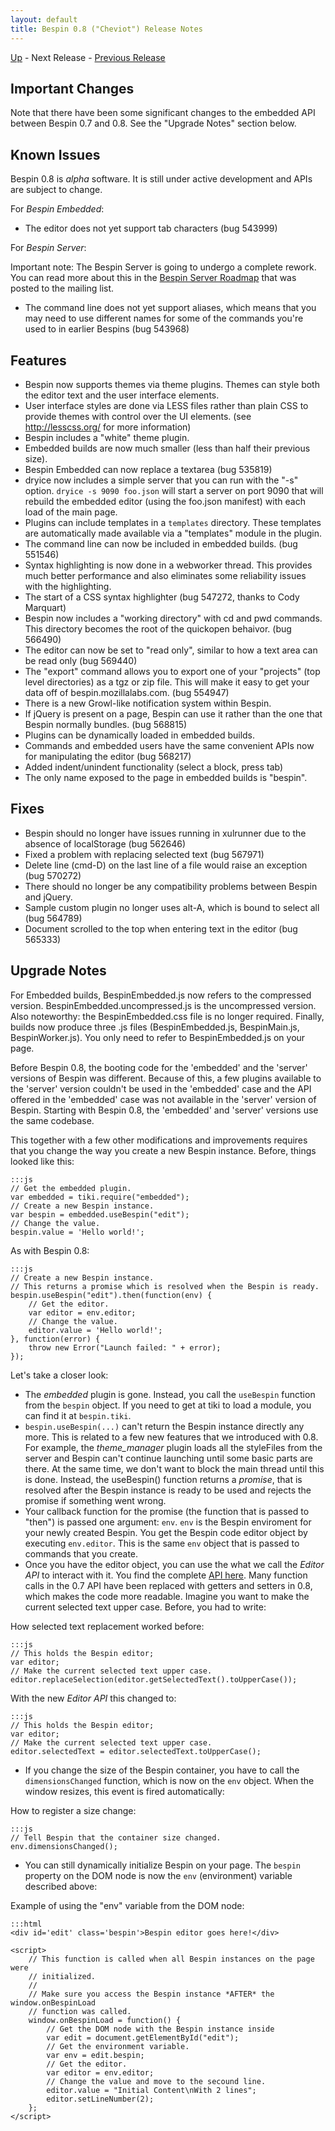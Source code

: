 ```yaml
---
layout: default
title: Bespin 0.8 ("Cheviot") Release Notes
---
```


[Up](index.html) - Next Release - [Previous Release](notes073.html)

Important Changes
-----------------

Note that there have been some significant changes to the embedded API
between Bespin 0.7 and 0.8. See the "Upgrade Notes" section below.

Known Issues
------------

Bespin 0.8 is *alpha* software. It is still under active development
and APIs are subject to change.

For *Bespin Embedded*:

* The editor does not yet support tab characters (bug 543999)

For *Bespin Server*:

Important note: The Bespin Server is going to undergo a complete rework.
You can read more about this in the [Bespin Server Roadmap](http://groups.google.com/group/bespin/browse_thread/thread/6de8c718d64232a0)
that was posted to the mailing list.

* The command line does not yet support aliases, which means that you may
  need to use different names for some of the commands you're used to
  in earlier Bespins (bug 543968)

Features
--------

* Bespin now supports themes via theme plugins. Themes can style both the
  editor text and the user interface elements.
* User interface styles are done via LESS files rather than plain
  CSS to provide themes with control over the UI elements. (see
  http://lesscss.org/ for more information)
* Bespin includes a "white" theme plugin.
* Embedded builds are now much smaller (less than half their previous size).
* Bespin Embedded can now replace a textarea (bug 535819)
* dryice now includes a simple server that you can run with the "-s" option.
  `dryice -s 9090 foo.json` will start a server on port 9090 that will
  rebuild the embedded editor (using the foo.json manifest) with each 
  load of the main page.
* Plugins can include templates in a `templates` directory. These templates
  are automatically made available via a "templates" module in the plugin.
* The command line can now be included in embedded builds. (bug 551546)
* Syntax highlighting is now done in a webworker thread. This provides
  much better performance and also eliminates some reliability issues
  with the highlighting.
* The start of a CSS syntax highlighter (bug 547272, thanks to Cody Marquart)
* Bespin now includes a "working directory" with cd and pwd commands.
  This directory becomes the root of the quickopen behaivor. (bug 566490)
* The editor can now be set to "read only", similar to how a text area
  can be read only (bug 569440)
* The "export" command allows you to export one of your "projects"
  (top level directories) as a tgz or zip file. This will make it easy
  to get your data off of bespin.mozillalabs.com. (bug 554947)
* There is a new Growl-like notification system within Bespin.
* If jQuery is present on a page, Bespin can use it rather than the
  one that Bespin normally bundles. (bug 568815)
* Plugins can be dynamically loaded in embedded builds.
* Commands and embedded users have the same convenient APIs now for
  manipulating the editor (bug 568217)
* Added indent/unindent functionality (select a block, press tab)
* The only name exposed to the page in embedded builds is "bespin".

Fixes
-----

* Bespin should no longer have issues running in xulrunner due to the absence of
  localStorage (bug 562646)
* Fixed a problem with replacing selected text (bug 567971)
* Delete line (cmd-D) on the last line of a file would raise an exception
  (bug 570272)
* There should no longer be any compatibility problems between Bespin and
  jQuery.
* Sample custom plugin no longer uses alt-A, which is bound to select all
  (bug 564789)
* Document scrolled to the top when entering text in the editor
  (bug 565333)

Upgrade Notes
-------------

For Embedded builds, BespinEmbedded.js now refers to the compressed version. BespinEmbedded.uncompressed.js is the uncompressed version. Also noteworthy:
the BespinEmbedded.css file is no longer required. Finally, builds now
produce three .js files (BespinEmbedded.js, BespinMain.js, BespinWorker.js).
You only need to refer to BespinEmbedded.js on your page.

Before Bespin 0.8, the booting code for the 'embedded' and the 'server' versions
of Bespin was different. Because of this, a few plugins available to the 'server'
version couldn't be used in the 'embedded' case and the API offered in the 'embedded'
case was not available in the 'server' version of Bespin. Starting with Bespin 0.8,
the 'embedded' and 'server' versions use the same codebase.

This together with a few other modifications and improvements requires that
you change the way you create a new Bespin instance. Before, things looked like this:

    :::js
    // Get the embedded plugin.
    var embedded = tiki.require("embedded");
    // Create a new Bespin instance.
    var bespin = embedded.useBespin("edit");
    // Change the value.
    bespin.value = 'Hello world!';

As with Bespin 0.8:

    :::js
    // Create a new Bespin instance.
    // This returns a promise which is resolved when the Bespin is ready.
    bespin.useBespin("edit").then(function(env) {
        // Get the editor.
        var editor = env.editor;
        // Change the value.
        editor.value = 'Hello world!';
    }, function(error) {
        throw new Error("Launch failed: " + error);
    });

Let's take a closer look:

* The _embedded_ plugin is gone. Instead, you call the `useBespin` function from
  the `bespin` object. If you need to get at tiki to load a module, you can find it
  at `bespin.tiki`.
* `bespin.useBespin(...)` can't return the Bespin instance directly any more.
  This is related to a few new features that we introduced with 0.8. For example, the
  _theme\_manager_ plugin loads all the styleFiles from the server and Bespin can't
  continue launching until some basic parts are there. At the same time, we
  don't want to block the main thread until this is done. Instead, the
  useBespin() function returns a _promise_, that is resolved after the Bespin instance
  is ready to be used and rejects the promise if something went wrong.
* Your callback function for the promise (the function that is passed to "then")
  is passed one argument: `env`. `env` is the Bespin enviroment
  for your newly created Bespin. You get the Bespin code editor object by executing
  `env.editor`. This is the same `env` object that is passed to commands
  that you create.
* Once you have the editor object, you can use the what we call the _Editor API_
  to interact with it. You find the complete [API here][1].
  Many function calls in the 0.7 API have been replaced 
  with getters and setters in 0.8, which makes the code more readable. 
  Imagine you want to make the current selected text upper case. 
  Before, you had to write:

How selected text replacement worked before:

    :::js
    // This holds the Bespin editor;
    var editor;
    // Make the current selected text upper case.
    editor.replaceSelection(editor.getSelectedText().toUpperCase());

With the new _Editor API_ this changed to:

    :::js
    // This holds the Bespin editor;
    var editor;
    // Make the current selected text upper case.
    editor.selectedText = editor.selectedText.toUpperCase();

* If you change the size of the Bespin container, you have to call the
  `dimensionsChanged` function, which is now on the `env` object. When the window
  resizes, this event is fired automatically:

How to register a size change:

    :::js
    // Tell Bespin that the container size changed.
    env.dimensionsChanged();


* You can still dynamically initialize Bespin on your page. The
  `bespin` property on the DOM node is now the `env` (environment) variable
  described above:

Example of using the "env" variable from the DOM node:

    :::html
    <div id='edit' class='bespin'>Bespin editor goes here!</div>

    <script>
        // This function is called when all Bespin instances on the page were
        // initialized.
        //
        // Make sure you access the Bespin instance *AFTER* the window.onBespinLoad
        // function was called.
        window.onBespinLoad = function() {
            // Get the DOM node with the Bespin instance inside
            var edit = document.getElementById("edit");
            // Get the environment variable.
            var env = edit.bespin;
            // Get the editor.
            var editor = env.editor;
            // Change the value and move to the secound line.
            editor.value = "Initial Content\nWith 2 lines";
            editor.setLineNumber(2);
        };
    </script>

[1]: ../pluginguide/editorapi.html "Editor API"